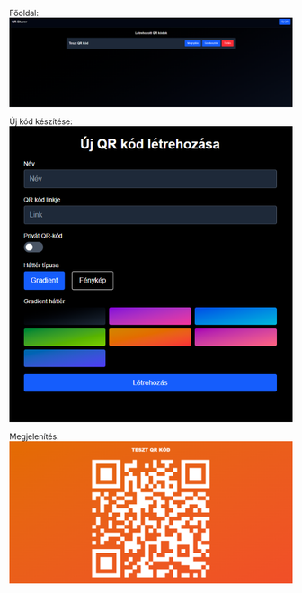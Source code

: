 Főoldal:
![Főoldal](image.png)

Új kód készítése:
![Új kód készítés](image-1.png)

Megjelenítés:
![Megjelenítés](image-2.png)